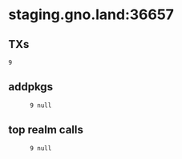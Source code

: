 # staging.gno.land:36657

## TXs
```
9
```

## addpkgs
```
      9 null
```

## top realm calls
```
      9 null
```

